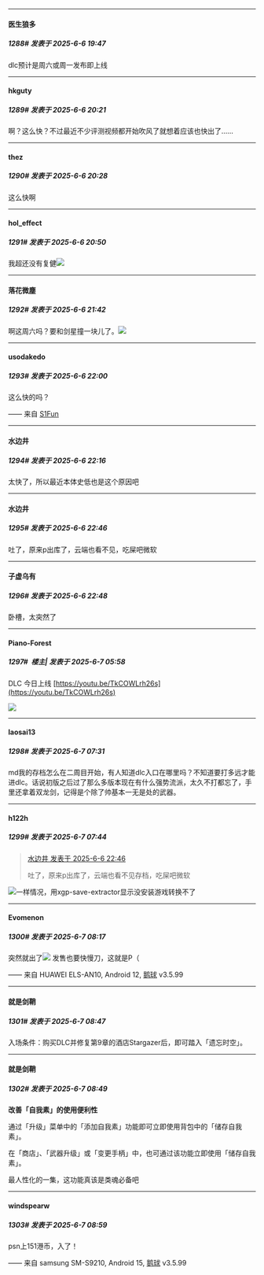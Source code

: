 ﻿
*****

####  医生狼多  
##### 1288#       发表于 2025-6-6 19:47

dlc预计是周六或周一发布即上线


*****

####  hkguty  
##### 1289#       发表于 2025-6-6 20:21

啊？这么快？不过最近不少评测视频都开始吹风了就想着应该也快出了……


*****

####  thez  
##### 1290#       发表于 2025-6-6 20:28

这么快啊


*****

####  hol_effect  
##### 1291#       发表于 2025-6-6 20:50

我超还没有复健<img src="https://static.stage1st.com/image/smiley/face2017/041.png" referrerpolicy="no-referrer">


*****

####  落花微塵  
##### 1292#       发表于 2025-6-6 21:42

啊这周六吗？要和剑星撞一块儿了。<img src="https://static.stage1st.com/image/smiley/face2017/125.png" referrerpolicy="no-referrer">


*****

####  usodakedo  
##### 1293#       发表于 2025-6-6 22:00

这么快的吗？

—— 来自 [S1Fun](https://s1fun.koalcat.com)


*****

####  水边井  
##### 1294#       发表于 2025-6-6 22:16

太快了，所以最近本体史低也是这个原因吧


*****

####  水边井  
##### 1295#       发表于 2025-6-6 22:46

吐了，原来p出库了，云端也看不见，吃屎吧微软


*****

####  子虚乌有  
##### 1296#       发表于 2025-6-6 22:48

卧槽，太突然了


*****

####  Piano-Forest  
##### 1297#         楼主| 发表于 2025-6-7 05:58

DLC 今日上线
[https://youtu.be/TkCOWLrh26s](https://youtu.be/TkCOWLrh26s)

<img src="https://p.sda1.dev/24/cf9659e6d4ec0bbec5a6b5211081175d/20250607_055559.jpg" referrerpolicy="no-referrer">


*****

####  laosai13  
##### 1298#       发表于 2025-6-7 07:31

md我的存档怎么在二周目开始，有人知道dlc入口在哪里吗？不知道要打多远才能进dlc。话说初版之后过了那么多版本现在有什么强势流派，太久不打都忘了，手里还拿着双龙剑，记得是个除了帅基本一无是处的武器。


*****

####  h122h  
##### 1299#       发表于 2025-6-7 07:44

<blockquote><a href="httphttps://stage1st.com/2b/forum.php?mod=redirect&amp;goto=findpost&amp;pid=67894589&amp;ptid=2036500" target="_blank">水边井 发表于 2025-6-6 22:46</a>

吐了，原来p出库了，云端也看不见存档，吃屎吧微软</blockquote>
<img src="https://static.stage1st.com/image/smiley/face2017/001.png" referrerpolicy="no-referrer">一样情况，用xgp-save-extractor显示没安装游戏转换不了


*****

####  Evomenon  
##### 1300#       发表于 2025-6-7 08:17

突然就出了<img src="https://static.stage1st.com/image/smiley/face2017/045.png" referrerpolicy="no-referrer">
发售也要快慢刀，这就是P（

—— 来自 HUAWEI ELS-AN10, Android 12, [鹅球](https://www.pgyer.com/GcUxKd4w) v3.5.99


*****

####  就是剑鞘  
##### 1301#       发表于 2025-6-7 08:47

入场条件：购买DLC并修复第9章的酒店Stargazer后，即可踏入「遗忘时空」。


*****

####  就是剑鞘  
##### 1302#       发表于 2025-6-7 08:49

<strong>改善「自我素」的使用便利性</strong>

通过「升级」菜单中的「添加自我素」功能即可立即使用背包中的「储存自我素」。

在「商店」、「武器升级」或「变更手柄」中，也可通过该功能立即使用「储存自我素」。

最人性化的一集，这功能真该是类魂必备吧


*****

####  windspearw  
##### 1303#       发表于 2025-6-7 08:59

psn上151港币，入了！

—— 来自 samsung SM-S9210, Android 15, [鹅球](https://www.pgyer.com/GcUxKd4w) v3.5.99

